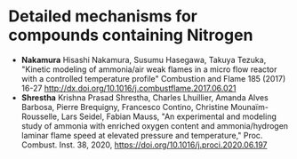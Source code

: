 # Detailed mechanisms for compounds containing Nitrogen

+ **Nakamura** Hisashi Nakamura, Susumu Hasegawa, Takuya Tezuka, "Kinetic modeling of ammonia/air weak flames in a micro flow reactor with a controlled temperature profile" Combustion and Flame 185 (2017) 16-27  http://dx.doi.org/10.1016/j.combustflame.2017.06.021
+ **Shrestha** Krishna Prasad Shrestha, Charles Lhuillier, Amanda Alves Barbosa, Pierre Brequigny, Francesco Contino, Christine Mounaïm-Rousselle, Lars Seidel, Fabian Mauss, "An experimental and modeling study of ammonia with enriched oxygen content and ammonia/hydrogen laminar flame speed at elevated pressure and temperature," Proc. Combust. Inst. 38, 2020, https://doi.org/10.1016/j.proci.2020.06.197